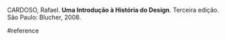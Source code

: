 CARDOSO, Rafael. **Uma Introdução à História do Design**. Terceira edição. São Paulo: Blucher, 2008.

#reference